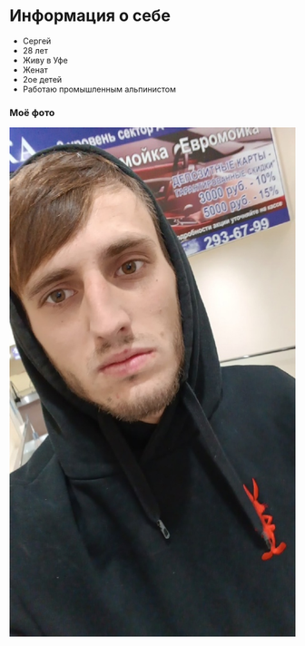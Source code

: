 # Информация о себе
- Сергей
- 28 лет
- Живу в Уфе
- Женат
- 2ое детей
- Работаю промышленным альпинистом

### Моё фото
![](nT1JRxEgJQg.jpg)